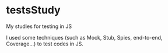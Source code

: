 # testsStudy
My studies for testing in JS

I used some techniques (such as Mock, Stub, Spies, end-to-end, Coverage...) to test codes in JS.
